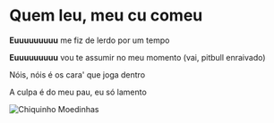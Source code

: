 # Quem leu, meu cu comeu

**Euuuuuuuuu** me fiz de lerdo por um tempo

**Euuuuuuuuu** vou te assumir no meu momento (vai, pitbull enraivado)

Nóis, nóis é os cara' que joga dentro

A culpa é do meu pau, eu só lamento



![Chiquinho Moedinhas](https://medias.itatiaia.com.br/dims4/default/df778ad/2147483647/strip/true/crop/1199x675+1+0/resize/1000x563!/quality/90/?url=https%3A%2F%2Fk2-prod-radio-itatiaia.s3.us-east-1.amazonaws.com%2Fbrightspot%2F43%2Fbe%2F8c2f4dc0e056ba8ba0f3a12a1657%2Famigo-de-chico-moeda9d4c3677-29ef-4fd8-b1dd-73fc9cfe9f82.jpg)
